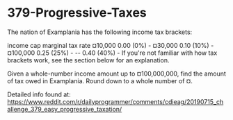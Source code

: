 # 379-Progressive-Taxes

The nation of Examplania has the following income tax brackets:

income cap      marginal tax rate
  ¤10,000           0.00 (0%) -
  ¤30,000           0.10 (10%) -
 ¤100,000           0.25 (25%) -
    --              0.40 (40%) -
If you're not familiar with how tax brackets work, see the section below for an explanation.

Given a whole-number income amount up to ¤100,000,000, find the amount of tax owed in Examplania. Round down to a whole number of ¤.

Detailed info found at:
https://www.reddit.com/r/dailyprogrammer/comments/cdieag/20190715_challenge_379_easy_progressive_taxation/
